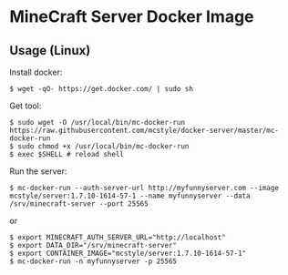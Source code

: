 # MineCraft Server Docker Image

## Usage (Linux)

Install docker:

    $ wget -qO- https://get.docker.com/ | sudo sh

Get tool:

    $ sudo wget -O /usr/local/bin/mc-docker-run https://raw.githubusercontent.com/mcstyle/docker-server/master/mc-docker-run
    $ sudo chmod +x /usr/local/bin/mc-docker-run
    $ exec $SHELL # reload shell

Run the server:
    
    $ mc-docker-run --auth-server-url http://myfunnyserver.com --image mcstyle/server:1.7.10-1614-57-1 --name myfunnyserver --data /srv/minecraft-server --port 25565
    
  or
    
    $ export MINECRAFT_AUTH_SERVER_URL="http://localhost"
    $ export DATA_DIR="/srv/minecraft-server"
    $ export CONTAINER_IMAGE="mcstyle/server:1.7.10-1614-57-1"
    $ mc-docker-run -n myfunnyserver -p 25565
